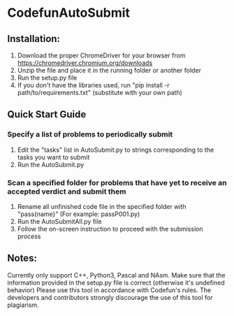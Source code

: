 # CodefunAutoSubmit

## Installation:

1. Download the proper ChromeDriver for your browser from https://chromedriver.chromium.org/downloads
2. Unzip the file and place it in the running folder or another folder
3. Run the setup.py file
4. If you don't have the libraries used, run "pip install -r path/to/requirements.txt" (substitute with your own path)

## Quick Start Guide
### Specify a list of problems to periodically submit
1. Edit the "tasks" list in AutoSubmit.py to strings corresponding to the tasks you want to submit
2. Run the AutoSubmit.py

### Scan a specified folder for problems that have yet to receive an accepted verdict and submit them
1. Rename all unfinished code file in the specified folder with "pass{name}" (For example: passP001.py)
2. Run the AutoSubmitAll.py file
3. Follow the on-screen instruction to proceed with the submission process

## Notes:
Currently only support C++, Python3, Pascal and NAsm.
Make sure that the information provided in the setup.py file is correct (otherwise it's undefined behavior)
Please use this tool in accordance with Codefun's rules. The developers and contributors strongly discourage the use of this tool for plagiarism.
